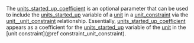 The [units\_started\_up\_coefficient](@ref) is an optional parameter that can be used to include the [units\_started\_up](@ref) variable of a [unit](@ref) in a [unit\_constraint](@ref) via the [unit\_\_unit\_constraint](@ref) relationship.
Essentially, [units\_started\_up\_coefficient](@ref) appears as a coefficient for the
[units\_started\_up](@ref) variable of the [unit](@ref)
in the [unit constraint](@ref constraint_unit_constraint).
